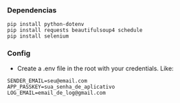 ### Dependencias
```
pip install python-dotenv
pip install requests beautifulsoup4 schedule
pip install selenium
```


### Config
* Create a .env file in the root with your credentials. Like:

```
SENDER_EMAIL=seu@email.com
APP_PASSKEY=sua_senha_de_aplicativo
LOG_EMAIL=email_de_log@gmail.com
```
